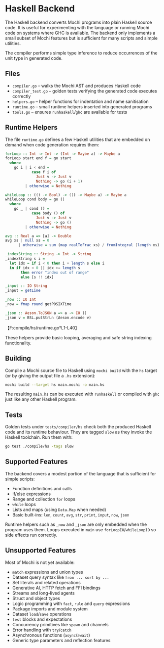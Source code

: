# Haskell Backend

The Haskell backend converts Mochi programs into plain Haskell source code. It is
useful for experimenting with the language or running Mochi code on systems where
GHC is available. The backend only implements a small subset of Mochi features
but is sufficient for many scripts and simple utilities.

The compiler performs simple type inference to reduce occurrences of the
unit type in generated code.
## Files

- `compiler.go` – walks the Mochi AST and produces Haskell code
- `compiler_test.go` – golden tests verifying the generated code executes
  correctly
- `helpers.go` – helper functions for indentation and name sanitisation
- `runtime.go` – small runtime helpers inserted into generated programs
- `tools.go` – ensures `runhaskell`/`ghc` are available for tests

## Runtime Helpers

The file `runtime.go` defines a few Haskell utilities that are embedded on
 demand when code generation requires them:

```haskell
forLoop :: Int -> Int -> (Int -> Maybe a) -> Maybe a
forLoop start end f = go start
  where
    go i | i < end =
            case f i of
              Just v -> Just v
              Nothing -> go (i + 1)
         | otherwise = Nothing

whileLoop :: (() -> Bool) -> (() -> Maybe a) -> Maybe a
whileLoop cond body = go ()
  where
    go _ | cond () =
            case body () of
              Just v -> Just v
              Nothing -> go ()
         | otherwise = Nothing

avg :: Real a => [a] -> Double
avg xs | null xs = 0
      | otherwise = sum (map realToFrac xs) / fromIntegral (length xs)

_indexString :: String -> Int -> String
_indexString s i =
  let idx = if i < 0 then i + length s else i
  in if idx < 0 || idx >= length s
       then error "index out of range"
       else [s !! idx]

_input :: IO String
_input = getLine

_now :: IO Int
_now = fmap round getPOSIXTime

_json :: Aeson.ToJSON a => a -> IO ()
_json v = BSL.putStrLn (Aeson.encode v)
```
【F:compile/hs/runtime.go†L1-L40】

These helpers provide basic looping, averaging and safe string indexing
functionality.

## Building

Compile a Mochi source file to Haskell using `mochi build` with the `hs`
target (or by giving the output file a `.hs` extension):

```bash
mochi build --target hs main.mochi -o main.hs
```

The resulting `main.hs` can be executed with `runhaskell` or compiled with `ghc`
just like any other Haskell program.

## Tests

Golden tests under `tests/compiler/hs` check both the produced Haskell code and
its runtime behaviour. They are tagged `slow` as they invoke the Haskell
toolchain. Run them with:

```bash
go test ./compile/hs -tags slow
```

## Supported Features

The backend covers a modest portion of the language that is sufficient for
simple scripts:

* Function definitions and calls
* If/else expressions
* Range and collection `for` loops
* `while` loops
* Lists and maps (using `Data.Map` when needed)
* Basic built-ins: `len`, `count`, `avg`, `str`, `print`, `input`, `now`, `json`

Runtime helpers such as `_now` and `_json` are only embedded when the program
uses them. Loops executed in `main` use `forLoopIO`/`whileLoopIO` so side effects
run correctly.

## Unsupported Features

Most of Mochi is not yet available:

* `match` expressions and union types
* Dataset query syntax like `from ... sort by ...`
* Set literals and related operations
* Generative AI, HTTP fetch and FFI bindings
* Streams and long-lived agents
* Struct and object types
* Logic programming with `fact`, `rule` and `query` expressions
* Package imports and module system
* Dataset `load`/`save` operations
* `test` blocks and expectations
* Concurrency primitives like `spawn` and channels
* Error handling with `try`/`catch`
* Asynchronous functions (`async`/`await`)
* Generic type parameters and reflection features
